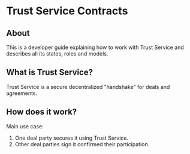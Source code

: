 # Trust Service Contracts

## About
This is a developer guide explaining how to work with Trust Service and describes all its states, roles and models.

## What is Trust Service?
Trust Service is a secure decentralized "handshake" for deals and agreements. 

## How does it work?
Main use case:
1. One deal party secures it using Trust Service.
2. Other deal parties sign it confirmed their participation.



